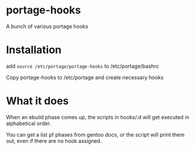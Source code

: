 # portage-hooks
A bunch of various portage hooks

# Installation

add `source /etc/portage/portage-hooks` to /etc/portage/bashrc

Copy portage-hooks to /etc/portage and create necessary hooks

# What it does

When an ebuild phase comes up, the scripts in hooks/<phase>.d will get executed in alphabetical order.
  
You can get a list pf phases from gentoo docs, or the script will print them out, even if there are no hook assigned.
